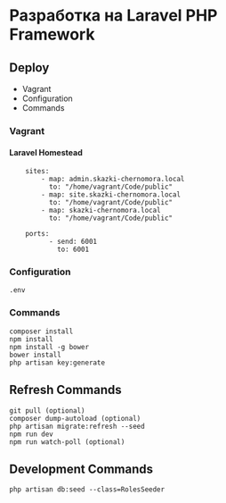 # Разработка на Laravel PHP Framework

## Deploy 

 * Vagrant
 * Configuration
 * Commands
 
### Vagrant

#### Laravel Homestead

```
    sites:
        - map: admin.skazki-chernomora.local
          to: "/home/vagrant/Code/public"
        - map: site.skazki-chernomora.local
          to: "/home/vagrant/Code/public"
        - map: skazki-chernomora.local
          to: "/home/vagrant/Code/public"

    ports:
          - send: 6001
            to: 6001
```

### Configuration
```
.env
```

### Commands
```
composer install
npm install
npm install -g bower
bower install
php artisan key:generate
```

## Refresh Commands
```
git pull (optional)
composer dump-autoload (optional)
php artisan migrate:refresh --seed
npm run dev
npm run watch-poll (optional)
```

## Development Commands
```
php artisan db:seed --class=RolesSeeder
```